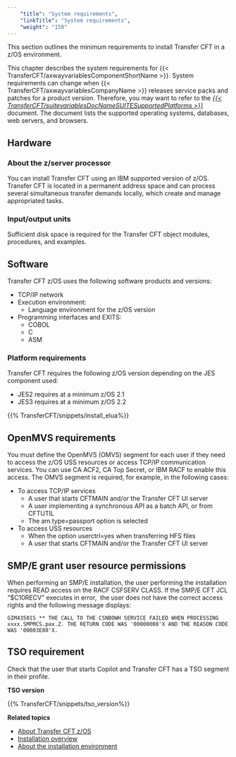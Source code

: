 ```yaml
---
    "title": "System requirements",
    "linkTitle": "System requirements",
    "weight": "150"
---
```

This section outlines the minimum requirements to install Transfer CFT in a z/OS environment.

This chapter describes the system requirements for {{< TransferCFT/axwayvariablesComponentShortName  >}}. System requirements can change when {{< TransferCFT/axwayvariablesCompanyName  >}} releases service packs and patches for a product version. Therefore, you may want to refer to the *[{{< TransferCFT/suitevariablesDocNameSUITESupportedPlatforms  >}}](https://docs.axway.com/bundle/Axway_Products_SupportedPlatforms_allOS_en/resource/Axway_Products_SupportedPlatforms_allOS_en.pdf)* document. The document lists the supported operating systems, databases, web servers, and browsers.

Hardware
--------

### About the z/server processor

You can install Transfer CFT using an IBM supported version of z/OS. Transfer CFT is located in a permanent address space and can process several simultaneous transfer demands locally, which create and manage appropriated tasks.

### Input/output units

Sufficient disk space is required for the Transfer CFT object modules, procedures, and examples.

Software
--------

Transfer CFT z/OS uses the following software products and versions:

- TCP/IP network
- Execution environment:
    -   Language environment for the z/OS version
- Programming interfaces and EXITS:
    -   COBOL
    -   C
    -   ASM

### Platform requirements

Transfer CFT requires the following z/OS version depending on the JES component used:

- JES2 requires at a minimum z/OS 2.1
- JES3 requires at a minimum z/OS 2.2

{{% TransferCFT/snippets/install_elua%}}

OpenMVS requirements
--------------------

You must define the OpenMVS (OMVS) segment for each user if they need to access the z/OS USS resources or access TCP/IP communication services. You can use CA ACF2, CA Top Secret, or IBM RACF to enable this access. The OMVS segment is required, for example, in the following cases:

- To access TCP/IP services
    -   A user that starts CFTMAIN and/or the Transfer CFT UI server
    -   A user implementing a synchronous API as a batch API, or from CFTUTIL
    -   The am.type=passport option is selected
- To access USS resources
    -   When the option userctrl=yes when transferring HFS files
    -   A user that starts CFTMAIN and/or the Transfer CFT UI server

<span id="SMP/E"></span>

SMP/E grant user resource permissions
-------------------------------------

When performing an SMP/E installation, the user performing the installation requires READ access on the RACF CSFSERV CLASS. If the SMP/E CFT JCL "$C10RECV" executes in error,  the user does not have the correct access rights and the following message displays:

`GIM43501S ** THE CALL TO THE CSNBOWH SERVICE FAILED WHEN PROCESSING xxxx.SMPMCS.pax.Z. THE RETURN CODE WAS '00000008'X AND THE REASON CODE WAS '00003E80'X.`

TSO requirement
---------------

Check that the user that starts Copilot and Transfer CFT has a TSO segment in their profile.

****TSO version****

{{% TransferCFT/snippets/tso_version%}}

****Related topics****

- [About Transfer CFT z/OS](../)
- [Installation overview]()
- [About the installation environment](../r_envi_file_size_format)
